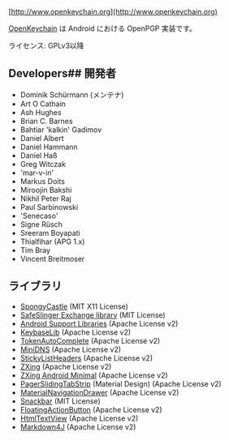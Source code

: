 [//]: # (NOTE: Please put every sentence in its own line, Transifex puts every line in its own translation field!)

[http://www.openkeychain.org](http://www.openkeychain.org)

[OpenKeychain](http://www.openkeychain.org) は Android における OpenPGP 実装です。

ライセンス: GPLv3以降

## Developers## 開発者
  * Dominik Schürmann (メンテナ)
  * Art O Cathain
  * Ash Hughes
  * Brian C. Barnes
  * Bahtiar 'kalkin' Gadimov
  * Daniel Albert
  * Daniel Hammann
  * Daniel Haß
  * Greg Witczak
  * 'mar-v-in'
  * Markus Doits
  * Miroojin Bakshi
  * Nikhil Peter Raj
  * Paul Sarbinowski
  * 'Senecaso'
  * Signe Rüsch
  * Sreeram Boyapati
  * Thialfihar (APG 1.x)
  * Tim Bray
  * Vincent Breitmoser

## ライブラリ
  * [SpongyCastle](http://rtyley.github.com/spongycastle/) (MIT X11 License)
  * [SafeSlinger Exchange library](https://github.com/SafeSlingerProject/exchange-android) (MIT License)
  * [Android Support Libraries](http://developer.android.com/tools/support-library/index.html) (Apache License v2)
  * [KeybaseLib](https://github.com/timbray/KeybaseLib) (Apache License v2)
  * [TokenAutoComplete](https://github.com/splitwise/TokenAutoComplete) (Apache License v2)
  * [MiniDNS](https://github.com/rtreffer/minidns) (Apache License v2)
  * [StickyListHeaders](https://github.com/emilsjolander/StickyListHeaders) (Apache License v2)
  * [ZXing](https://github.com/zxing/zxing) (Apache License v2)
  * [ZXing Android Minimal](https://github.com/journeyapps/zxing-android-embedded) (Apache License v2)
  * [PagerSlidingTabStrip](https://github.com/jpardogo/PagerSlidingTabStrip) (Material Design) (Apache License v2)
  * [MaterialNavigationDrawer](https://github.com/neokree/MaterialNavigationDrawer) (Apache License v2)
  * [Snackbar](https://github.com/nispok/snackbar) (MIT License)
  * [FloatingActionButton](https://github.com/futuresimple/android-floating-action-button) (Apache License v2)
  * [HtmlTextView](https://github.com/dschuermann/html-textview) (Apache License v2)
  * [Markdown4J](https://github.com/jdcasey/markdown4j) (Apache License v2)